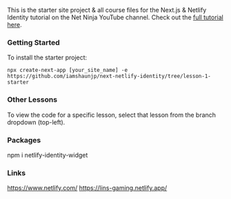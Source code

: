 This is the starter site project & all course files for the Next.js & Netlify Identity tutorial on the Net Ninja YouTube channel. Check out the [full tutorial here](https://www.youtube.com/playlist?list=PL4cUxeGkcC9i4g-0dAaMmFAyM6k3FmuZz).

### Getting Started
To install the starter project:
```
npx create-next-app [your_site_name] -e https://github.com/iamshaunjp/next-netlify-identity/tree/lesson-1-starter
```

### Other Lessons
To view the code for a specific lesson, select that lesson from the branch dropdown (top-left).

### Packages
npm i netlify-identity-widget

### Links
https://www.netlify.com/
https://lins-gaming.netlify.app/
